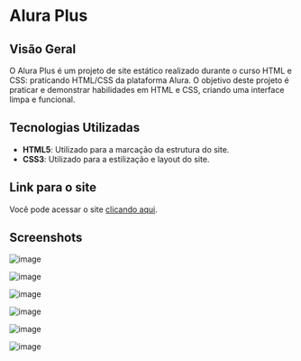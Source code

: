 # Alura Plus

## Visão Geral

O Alura Plus é um projeto de site estático realizado durante o curso HTML e CSS: praticando HTML/CSS da plataforma Alura.
O objetivo deste projeto é praticar e demonstrar habilidades em HTML e CSS, criando uma interface limpa e funcional.

## Tecnologias Utilizadas

- **HTML5**: Utilizado para a marcação da estrutura do site.
- **CSS3**: Utilizado para a estilização e layout do site.

## Link para o site

Você pode acessar o site [clicando aqui](https://alura-plus-rose-six.vercel.app/).


## Screenshots
![image](https://github.com/user-attachments/assets/a6324b0c-1d4b-40c8-947b-9c4286981fb6)

![image](https://github.com/user-attachments/assets/7531ba4b-b58a-4f77-8bd1-c03ad72fab1a)

![image](https://github.com/user-attachments/assets/2d8f9d65-33a5-4d22-8248-a64fb53fe5c7)

![image](https://github.com/user-attachments/assets/c1af7bbc-76cd-46b6-961c-ab537a57bee8)

![image](https://github.com/user-attachments/assets/bfd24acb-cd3d-436f-84d7-6193463920f9)

![image](https://github.com/user-attachments/assets/04cca07c-cce3-49a2-9288-46d947f03aba)



